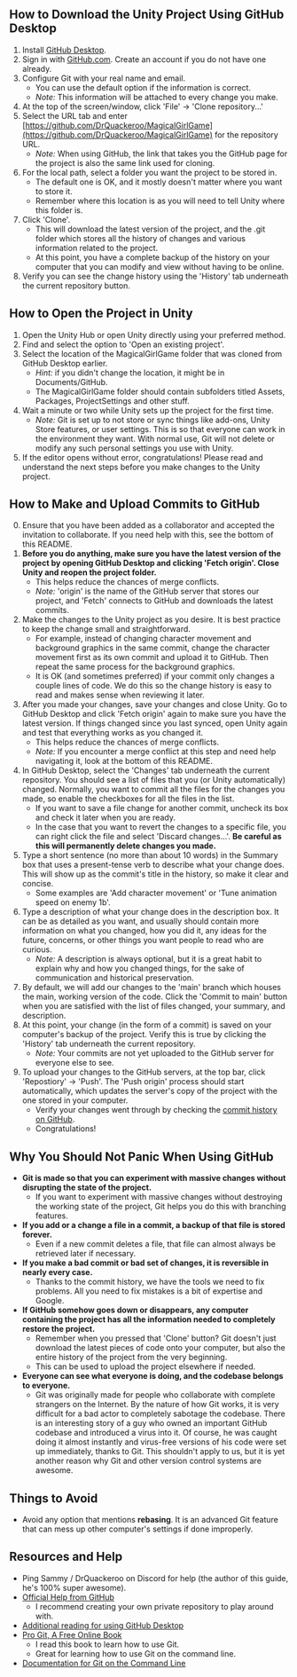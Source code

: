 
## How to Download the Unity Project Using GitHub Desktop

1. Install [GitHub Desktop](https://desktop.github.com/).
2. Sign in with [GitHub.com](https://github.com/). Create an account if you do not have one already.
3. Configure Git with your real name and email.
    - You can use the default option if the information is correct.
    - *Note:* This information will be attached to every change you make.
4. At the top of the screen/window, click 'File' -> 'Clone repository...'
5. Select the URL tab and enter [https://github.com/DrQuackeroo/MagicalGirlGame](https://github.com/DrQuackeroo/MagicalGirlGame) for the repository URL.
    - *Note:* When using GitHub, the link that takes you the GitHub page for the project is also the same link used for cloning.
6. For the local path, select a folder you want the project to be stored in.
    - The default one is OK, and it mostly doesn't matter where you want to store it.
    - Remember where this location is as you will need to tell Unity where this folder is.
7. Click 'Clone'.
    - This will download the latest version of the project, and the .git folder which stores all the history of changes and various information related to the project.
    - At this point, you have a complete backup of the history on your computer that you can modify and view without having to be online.
8. Verify you can see the change history using the 'History' tab underneath the current repository button.

## How to Open the Project in Unity

1. Open the Unity Hub or open Unity directly using your preferred method.
2. Find and select the option to 'Open an existing project'.
3. Select the location of the MagicalGirlGame folder that was cloned from GitHub Desktop earlier.
    - *Hint:* if you didn't change the location, it might be in Documents/GitHub.
    - The MagicalGirlGame folder should contain subfolders titled Assets, Packages, ProjectSettings and other stuff.
4. Wait a minute or two while Unity sets up the project for the first time.
    - *Note:* Git is set up to not store or sync things like add-ons, Unity Store features, or user settings. This is so that everyone can work in the environment they want. With normal use, Git will not delete or modify any such personal settings you use with Unity.
5. If the editor opens without error, congratulations! Please read and understand the next steps before you make changes to the Unity project.

## How to Make and Upload Commits to GitHub

0. Ensure that you have been added as a collaborator and accepted the invitation to collaborate. If you need help with this, see the bottom of this README.
1. **Before you do anything, make sure you have the latest version of the project by opening GitHub Desktop and clicking 'Fetch origin'. Close Unity and reopen the project folder.** 
    - This helps reduce the chances of merge conflicts.
    - *Note:* 'origin' is the name of the GitHub server that stores our project, and 'Fetch' connects to GitHub and downloads the latest commits.
2. Make the changes to the Unity project as you desire. It is best practice to keep the change small and straightforward.
    - For example, instead of changing character movement and background graphics in the same commit, change the character movement first as its own commit and upload it to GitHub. Then repeat the same process for the background graphics.
    - It is OK (and sometimes preferred) if your commit only changes a couple lines of code. We do this so the change history is easy to read and makes sense when reviewing it later.
3. After you made your changes, save your changes and close Unity. Go to GitHub Desktop and click 'Fetch origin' again to make sure you have the latest version. If things changed since you last synced, open Unity again and test that everything works as you changed it.
    - This helps reduce the chances of merge conflicts.
    - *Note:* If you encounter a merge conflict at this step and need help navigating it, look at the bottom of this README.
4. In GitHub Desktop, select the 'Changes' tab underneath the current repository. You should see a list of files that you (or Unity automatically) changed. Normally, you want to commit all the files for the changes you made, so enable the checkboxes for all the files in the list.
    - If you want to save a file change for another commit, uncheck its box and check it later when you are ready.
    - In the case that you want to revert the changes to a specific file, you can right click the file and select 'Discard changes...'. **Be careful as this will permanently delete changes you made.**
5. Type a short sentence (no more than about 10 words) in the Summary box that uses a present-tense verb to describe what your change does. This will show up as the commit's title in the history, so make it clear and concise. 
    - Some examples are 'Add character movement' or 'Tune animation speed on enemy 1b'.
6. Type a description of what your change does in the description box. It can be as detailed as you want, and usually should contain more information on what you changed, how you did it, any ideas for the future, concerns, or other things you want people to read who are curious.
    - *Note:* A description is always optional, but it is a great habit to explain why and how you changed things, for the sake of communication and historical preservation.
7. By default, we will add our changes to the 'main' branch which houses the main, working version of the code. Click the 'Commit to main' button when you are satisfied with the list of files changed, your summary, and description.
8. At this point, your change (in the form of a commit) is saved on your computer's backup of the project. Verify this is true by clicking the 'History' tab underneath the current repository.
    - *Note:* Your commits are not yet uploaded to the GitHub server for everyone else to see.
9. To upload your changes to the GitHub servers, at the top bar, click 'Repostiory' -> 'Push'. The 'Push origin' process should start automatically, which updates the server's copy of the project with the one stored in your computer. 
    - Verify your changes went through by checking the [commit history on GitHub](https://github.com/DrQuackeroo/MagicalGirlGame/commits/main).
    - Congratulations!

## Why You Should Not Panic When Using GitHub

- **Git is made so that you can experiment with massive changes without disrupting the state of the project.**
    - If you want to experiment with massive changes without destroying the working state of the project, Git helps you do this with branching features.
- **If you add or a change a file in a commit, a backup of that file is stored forever.**
    - Even if a new commit deletes a file, that file can almost always be retrieved later if necessary.
- **If you make a bad commit or bad set of changes, it is reversible in nearly every case.**
    - Thanks to the commit history, we have the tools we need to fix problems. All you need to fix mistakes is a bit of expertise and Google.
- **If GitHub somehow goes down or disappears, any computer containing the project has all the information needed to completely restore the project.**
    - Remember when you pressed that 'Clone' button? Git doesn't just download the latest pieces of code onto your computer, but also the entire history of the project from the very beginning.
    - This can be used to upload the project elsewhere if needed.
- **Everyone can see what everyone is doing, and the codebase belongs to everyone.**
    - Git was originally made for people who collaborate with complete strangers on the Internet. By the nature of how Git works, it is very difficult for a bad actor to completely sabotage the codebase. There is an interesting story of a guy who owned an important GitHub codebase and introduced a virus into it. Of course, he was caught doing it almost instantly and virus-free versions of his code were set up immediately, thanks to Git. This shouldn't apply to us, but it is yet another reason why Git and other version control systems are awesome.

## Things to Avoid

- Avoid any option that mentions **rebasing**. It is an advanced Git feature that can mess up other computer's settings if done improperly.

## Resources and Help

- Ping Sammy / DrQuackeroo on Discord for help (the author of this guide, he's 100% super awesome).
- [Official Help from GitHub](https://docs.github.com/en/get-started/quickstart/create-a-repo)
    - I recommend creating your own private repository to play around with.
- [Additional reading for using GitHub Desktop](https://docs.github.com/en/desktop)
- [Pro Git, A Free Online Book](https://git-scm.com/book/en/v2)
    - I read this book to learn how to use Git.
    - Great for learning how to use Git on the command line.
- [Documentation for Git on the Command Line](https://git-scm.com/docs)
